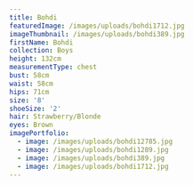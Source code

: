 ```yaml
---
title: Bohdi
featuredImage: /images/uploads/bohdi1712.jpg
imageThumbnail: /images/uploads/bohdi389.jpg
firstName: Bohdi
collection: Boys
height: 132cm
measurementType: chest
bust: 58cm
waist: 58cm
hips: 71cm
size: '8'
shoeSize: '2'
hair: Strawberry/Blonde
eyes: Brown
imagePortfolio:
  - image: /images/uploads/bohdi12785.jpg
  - image: /images/uploads/bohdi1289.jpg
  - image: /images/uploads/bohdi389.jpg
  - image: /images/uploads/bohdi1712.jpg
---
```


